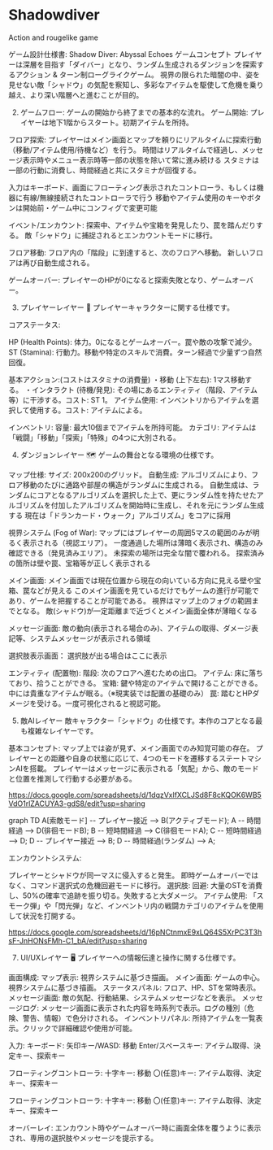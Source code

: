 # Shadowdiver
Action and rougelike game

ゲーム設計仕様書: Shadow Diver: Abyssal Echoes
ゲームコンセプト
プレイヤーは深層を目指す「ダイバー」となり、ランダム生成されるダンジョンを探索するアクション & ターン制ローグライクゲーム。
視界の限られた暗闇の中、姿を見せない敵「シャドウ」の気配を察知し、多彩なアイテムを駆使して危機を乗り越え、より深い階層へと進むことが目的。

2. ゲームフロー: ゲームの開始から終了までの基本的な流れ。
ゲーム開始: プレイヤーは地下1階からスタート。初期アイテムを所持。

フロア探索:
プレイヤーはメイン画面とマップを頼りにリアルタイムに探索行動（移動/アイテム使用/待機など）を行う。
時間はリアルタイムで経過し、メッセージ表示時やメニュー表示時等一部の状態を除いて常に進み続ける
スタミナは一部の行動に消費し、時間経過と共にスタミナが回復する。

入力はキーボード、画面にフローティング表示されたコントローラ、もしくは機器に有線/無線接続されたコントローラで行う
移動やアイテム使用のキーやボタンは開始前・ゲーム中にコンフィグで変更可能

イベント/エンカウント:
探索中、アイテムや宝箱を発見したり、罠を踏んだりする。
敵「シャドウ」に捕捉されるとエンカウントモードに移行。

フロア移動:
フロア内の「階段」に到達すると、次のフロアへ移動。
新しいフロアは再び自動生成される。

ゲームオーバー:
プレイヤーのHPが0になると探索失敗となり、ゲームオーバー。

3. プレイヤーレイヤー 👤
プレイヤーキャラクターに関する仕様です。

コアステータス:

HP (Health Points): 体力。0になるとゲームオーバー。罠や敵の攻撃で減少。
ST (Stamina): 行動力。移動や特定のスキルで消費。ターン経過で少量ずつ自然回復。

基本アクション:(コストはスタミナの消費量)
・移動 (上下左右): 1マス移動する。
・インタラクト (待機/発見): その場にあるエンティティ（階段、アイテム等）に干渉する。コスト: ST 1。
アイテム使用: インベントリからアイテムを選択して使用する。コスト: アイテムによる。

インベントリ:
容量: 最大10個までアイテムを所持可能。
カテゴリ: アイテムは「戦闘」「移動」「探索」「特殊」の4つに大別される。

4. ダンジョンレイヤー 🗺️
ゲームの舞台となる環境の仕様です。

マップ仕様:
サイズ: 200x200のグリッド。
自動生成: 
アルゴリズムにより、フロア移動のたびに通路や部屋の構造がランダムに生成される。
自動生成は、ランダムにコアとなるアルゴリズムを選択した上で、更にランダム性を持たせたアルゴリズムを付加したアルゴリズムを開始時に生成し、それを元にランダム生成する
現在は「ドランカード・ウォーク」アルゴリズム」をコアに採用

視界システム (Fog of War):
マップにはプレイヤーの周囲5マスの範囲のみが明るく表示される（視認エリア）。
一度通過した場所は薄暗く表示され、構造のみ確認できる（発見済みエリア）。
未探索の場所は完全な闇で覆われる。
探索済みの箇所は壁や罠、宝箱等が正しく表示される

メイン画面:
メイン画面では現在位置から現在の向いている方向に見える壁や宝箱、罠などが見える
このメイン画面を見ているだけでもゲームの進行が可能であり、ゲームを把握することが可能である。
視界はマップ上のフォグの範囲までとなる。
敵(シャドウ)が一定距離まで近づくとメイン画面全体が薄暗くなる

メッセージ画面:
敵の動向(表示される場合のみ)、アイテムの取得、ダメージ表記等、システムメッセージが表示される領域

選択肢表示画面：
選択肢が出る場合はここに表示

エンティティ (配置物):
階段: 次のフロアへ進むための出口。
アイテム: 床に落ちており、拾うことができる。
宝箱: 鍵や特定のアイテムで開けることができる。中には貴重なアイテムが眠る。（※現実装では配置の基礎のみ）
罠: 踏むとHPダメージを受ける。一度可視化されると視認可能。

5. 敵AIレイヤー 
敵キャラクター「シャドウ」の仕様です。本作のコアとなる最も複雑なレイヤーです。

基本コンセプト:
マップ上では姿が見ず、メイン画面でのみ知覚可能の存在。
プレイヤーとの距離や自身の状態に応じて、4つのモードを遷移するステートマシンAIを搭載。
プレイヤーはメッセージに表示される「気配」から、敵のモードと位置を推測して行動する必要がある。

https://docs.google.com/spreadsheets/d/1dqzVxlfXCLJSd8F8cKQOK6WB5VdO1rlZACUYA3-gdS8/edit?usp=sharing

graph TD
    A[索敵モード] -- プレイヤー接近 --> B(アクティブモード);
    A -- 時間経過 --> D(徘徊モードB);
    B -- 短時間経過 --> C(徘徊モードA);
    C -- 短時間経過 --> D;
    D -- プレイヤー接近 --> B;
    D -- 時間経過(ランダム) --> A;


エンカウントシステム:

プレイヤーとシャドウが同一マスに侵入すると発生。
即時ゲームオーバーではなく、コマンド選択式の危機回避モードに移行。
選択肢:
回避: 大量のSTを消費し、50%の確率で追跡を振り切る。失敗すると大ダメージ。
アイテム使用: 「スモーク弾」や「閃光弾」など、インベントリ内の戦闘カテゴリのアイテムを使用して状況を打開する。

https://docs.google.com/spreadsheets/d/16pNCtnmxE9xLQ64S5XrPC3T3hsF-JnHONsFMh-C1_bA/edit?usp=sharing

7. UI/UXレイヤー 🖥️
プレイヤーへの情報伝達と操作に関する仕様です。

画面構成:
マップ表示: 視界システムに基づき描画。
メイン画面: ゲームの中心。視界システムに基づき描画。
ステータスパネル: フロア、HP、STを常時表示。
メッセージ画面: 敵の気配、行動結果、システムメッセージなどを表示。
メッセージログ: メッセージ画面に表示された内容を時系列で表示。ログの種別（危険、警告、情報）で色分けされる。
インベントリパネル: 所持アイテムを一覧表示。クリックで詳細確認や使用が可能。

入力:
キーボード:
矢印キー/WASD: 移動
Enter/スペースキー: アイテム取得、決定キー、探索キー

フローティングコントローラ:
十字キー: 移動
〇(任意)キー: アイテム取得、決定キー、探索キー

フローティングコントローラ:
十字キー: 移動
〇(任意)キー: アイテム取得、決定キー、探索キー

オーバーレイ:
エンカウント時やゲームオーバー時に画面全体を覆うように表示され、専用の選択肢やメッセージを提示する。
